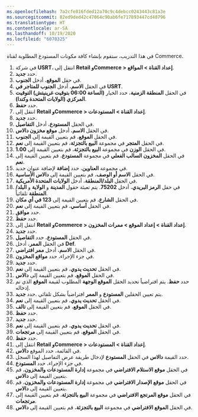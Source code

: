 ```yaml
---
ms.openlocfilehash: 7a2cfe816fded12a70c9c4debcc0243443c81a3e
ms.sourcegitcommit: 82ed9ded42c47064c90ab6fe717893447cd48796
ms.translationtype: HT
ms.contentlocale: ar-SA
ms.lasthandoff: 10/19/2020
ms.locfileid: "6070325"
---
```

في هذا التدريب، ستقوم بإنشاء كافة مكونات المستودع المطلوبة لقناة Commerce. 

1. في شركة **USRT**، انتقل إلى **Retail وCommerce > إعداد القناة > المواقع**.
2. حدد **جديد‎**.
3. في حقل **الموقع**، أدخل **الجنوب**.
4. في الحقل **الاسم**، أدخل **الجنوب للمتاجر في USRT**.
5. في الحقل **المنطقة الزمنية**، حدد الخيار **(الساعة 06:00 بتوقيت غرينيتش) التوقيت المركزي (الولايات المتحدة وكندا)**.
6. حدد **حفظ**.
7. انتقل إلى **Retail وCommerce > إعداد القناة > المستودعات**.
8. حدد **جديد‎**.
9. في الحقل **المستودع**، أدخل **التفاصيل**.
10. في الحقل **الاسم**، أدخل **موقع مخزون دالاس**.
11. في الحقل **الموقع**، قم بتعيين القيمة إلى **الجنوب**.
12. في الحقل **المتجر** في مجموعة **البيع بالتجزئة**، قم بتعيين القيمة إلى **نعم**.
13. في الحقل **الوزن‬** في مجموعة **البيع بالتجزئة**، قم بتعيين القيمة إلى **1.00**.
14. في الحقل **المخزون السالب الفعلي** في مجموعة **المستودع**، قم بتعيين القيمة إلى **نعم**.
15. في مجموعة **العناوين**، حدد **إضافة** لإضافة عنوان جديد. 
16. في الحقل **الاسم أو الوصف**، قم بتعيين القيمة إلى **دالاس الأساسية**.
17. في الحقل **البلد/المنطقة**، أدخل **الولايات المتحدة الأمريكية**.
18. في حقل **الرمز البريدي**، أدخل **75202**. يتم تعبئة حقول **المدينة** و **الولاية** و **البلد/المنطقة** تلقائياً.
19. في الحقل **الشارع**، قم بتعيين القيمة إلى **123 في أي مكان**.
20. في الحقل **أساسي**، قم بتعيين القيمة إلى **نعم**.
21. حدد **موافق**.
22. حدد **حفظ**.
23. انتقل إلى **Retail وCommerce > إعداد القناة > إعداد الموقع > ممرات المخزون**.
24. حدد **جديد‎**.
25. في الحقل **المستودع**، حدد **التفاصيل**.
26. في الحقل **الممر**، أدخل **Def**.
27. في الحقل **الاسم**، أدخل **ممر افتراضي**.
28. في جزء الإجراء، حدد **مواقع المخزون**.
29. حدد **جديد‎**.
30. في الحقل **تحديث يدوي**، قم بتعيين القيمة إلى **نعم**.
31. في الحقل **الموقع**، قم بتعيين القيمة إلى **دالاس**.
32. حدد **حفظ**. يتم افتراضياً تحديد الحقل **الموقع الوجهة** المطلوب لقيمة **الموقع** الذي تم إدخاله. 
33. حدد **جديد‎**. يتم تعيين الحقلين **المستودع** و **الممر** افتراضياً بشكل تلقائي.
34. في الحقل **تحديث يدوي**، قم بتعيين القيمة إلى **نعم**.
35. في الحقل **الموقع**، قم بتعيين القيمة إلى **تالف**.
36. حدد **حفظ**.
37. حدد **جديد‎**.
38. في الحقل **تحديث يدوي**، قم بتعيين القيمة إلى **نعم**.
39. في الحقل **الموقع**، قم بتعيين القيمة إلى **مرتجعات‬**.
40. حدد **حفظ**.
41. انتقل إلى **Retail وCommerce > إعداد القناة > المستودعات**.
42. في القائمة، حدد الموقع **دالاس**.
43. حدد القيمة **دالاس** في الحقل **المستودع** لإدخال طريقة عرض التفاصيل لهذا السجل.
44. في جزء الإجراء، حدد **المستودع**.
45. في الحقل **موقع الاستلام الافتراضي** في مجموعة **إدارة المستودعات والمخزون**، قم بتعيين القيمة إلى **دالاس**.
46. في الحقل **موقع الإصدار الافتراضي** في مجموعة **إدارة المستودعات والمخزون**، قم بتعيين القيمة إلى **دالاس**.
47. في الحقل **موقع المرتجع الافتراضي‬** في مجموعة **البيع بالتجزئة**، قم بتعيين القيمة إلى **مرتجعات**.
48. في الحقل **الموقع الافتراضي‬** في مجموعة **البيع بالتجزئة**، قم بتعيين القيمة إلى **دالاس**.

